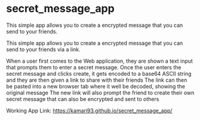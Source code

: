 # secret_message_app
This simple app allows you to create a encrypted message that you can send to your friends.

This simple app allows you to create a encrypted message that you can send to your friends via a link.

When a user first comes to the Web application, they are shown a text input that prompts them to enter a secret message.
Once the user enters the secret message and clicks create, it gets encoded to a base64 ASCII string and they are then given a link to share with their friends
The link can then be pasted into a new browser tab where it well be decoded, showing the original message
The new link will also prompt the friend to create their own secret message that can also be encrypted and sent to others


Working App Link: https://kamari93.github.io/secret_message_app/
